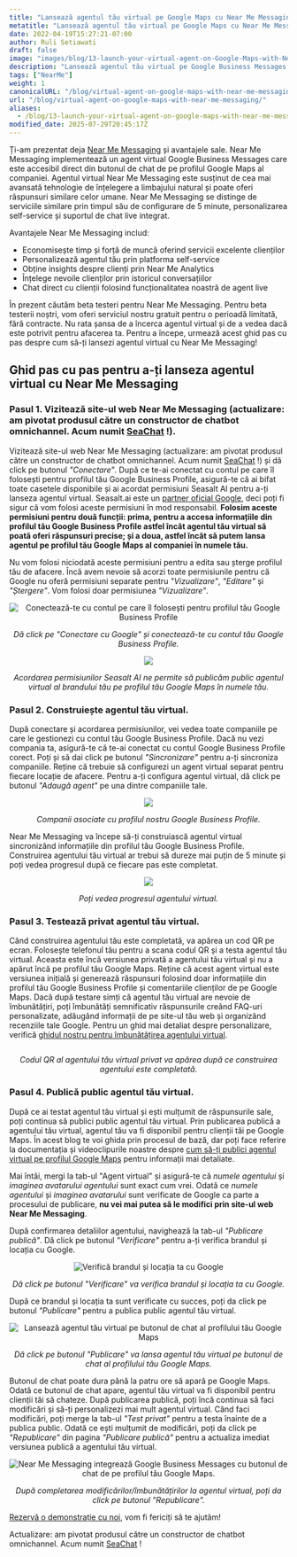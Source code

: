 ```yaml
---
title: "Lansează agentul tău virtual pe Google Maps cu Near Me Messaging"
metatitle: "Lansează agentul tău virtual pe Google Maps cu Near Me Messaging"
date: 2022-04-19T15:27:21-07:00
author: Ruli Setiawati
draft: false
image: "images/blog/13-launch-your-virtual-agent-on-Google-Maps-with-Near-Me-Messaging/thumbnail.png"
description: "Lansează agentul tău virtual pe Google Business Messages cu Near Me Messaging."
tags: ["NearMe"]
weight: 1 
canonicalURL: "/blog/virtual-agent-on-google-maps-with-near-me-messaging/"
url: "/blog/virtual-agent-on-google-maps-with-near-me-messaging/"
aliases:
  - /blog/13-launch-your-virtual-agent-on-google-maps-with-near-me-messaging/
modified_date: 2025-07-29T20:45:17Z
---
```


Ți-am prezentat deja [Near Me Messaging](https://seasalt.ai/blog/12-near-me-messaging-google-business-messages/) și avantajele sale. Near Me Messaging implementează un agent virtual Google Business Messages care este accesibil direct din butonul de chat de pe profilul Google Maps al companiei. Agentul virtual Near Me Messaging este susținut de cea mai avansată tehnologie de înțelegere a limbajului natural și poate oferi răspunsuri similare celor umane. Near Me Messaging se distinge de serviciile similare prin timpul său de configurare de 5 minute, personalizarea self-service și suportul de chat live integrat.

Avantajele Near Me Messaging includ:
- Economisește timp și forță de muncă oferind servicii excelente clienților
- Personalizează agentul tău prin platforma self-service
- Obține insights despre clienți prin Near Me Analytics
- Înțelege nevoile clienților prin istoricul conversațiilor
- Chat direct cu clienții folosind funcționalitatea noastră de agent live

În prezent căutăm beta testeri pentru Near Me Messaging. Pentru beta testerii noștri, vom oferi serviciul nostru gratuit pentru o perioadă limitată, fără contracte. Nu rata șansa de a încerca agentul virtual și de a vedea dacă este potrivit pentru afacerea ta. Pentru a începe, urmează acest ghid pas cu pas despre cum să-ți lansezi agentul virtual cu Near Me Messaging!


## Ghid pas cu pas pentru a-ți lanseza agentul virtual cu Near Me Messaging

### Pasul 1. Vizitează site-ul web Near Me Messaging (actualizare: am pivotat produsul către un constructor de chatbot omnichannel. Acum numit [SeaChat](https://chat.seasalt.ai/?utm_source=blog) !).

Vizitează site-ul web Near Me Messaging (actualizare: am pivotat produsul către un constructor de chatbot omnichannel. Acum numit [SeaChat](https://chat.seasalt.ai/?utm_source=blog) !) și dă click pe butonul *"Conectare"*. După ce te-ai conectat cu contul pe care îl folosești pentru profilul tău Google Business Profile, asigură-te că ai bifat toate casetele disponibile și ai acordat permisiuni Seasalt AI pentru a-ți lanseza agentul virtual. Seasalt.ai este un [partner oficial Google](https://developers.google.com/business-communications/business-messages/partners), deci poți fi sigur că vom folosi aceste permisiuni în mod responsabil. **Folosim aceste permisiuni pentru două funcții: prima, pentru a accesa informațiile din profilul tău Google Business Profile astfel încât agentul tău virtual să poată oferi răspunsuri precise; și a doua, astfel încât să putem lansa agentul pe profilul tău Google Maps al companiei în numele tău.**

Nu vom folosi niciodată aceste permisiuni pentru a edita sau șterge profilul tău de afacere. Încă avem nevoie să acorzi toate permisiunile pentru că Google nu oferă permisiuni separate pentru *"Vizualizare"*, *"Editare"* și *"Ștergere"*. Vom folosi doar permisiunea *"Vizualizare"*.

<center>
<img src="/images/blog/13-launch-your-virtual-agent-on-Google-Maps-with-Near-Me-Messaging/2-sign-in.png" alt="Conectează-te cu contul pe care îl folosești pentru profilul tău Google Business Profile"/>

*Dă click pe "Conectare cu Google" și conectează-te cu contul tău Google Business Profile.*
</center>

<center>
<img src="/images/blog/13-launch-your-virtual-agent-on-Google-Maps-with-Near-Me-Messaging/3-permissions.png"/>

*Acordarea permisiunilor Seasalt AI ne permite să publicăm public agentul virtual al brandului tău pe profilul tău Google Maps în numele tău.*
</center>


### Pasul 2. Construiește agentul tău virtual.

După conectare și acordarea permisiunilor, vei vedea toate companiile pe care le gestionezi cu contul tău Google Business Profile. Dacă nu vezi compania ta, asigură-te că te-ai conectat cu contul Google Business Profile corect. Poți și să dai click pe butonul *"Sincronizare"* pentru a-ți sincroniza companiile. Reține că trebuie să configurezi un agent virtual separat pentru fiecare locație de afacere. Pentru a-ți configura agentul virtual, dă click pe butonul *"Adaugă agent"* pe una dintre companiile tale.

<center>
<img src="/images/blog/13-launch-your-virtual-agent-on-Google-Maps-with-Near-Me-Messaging/4-business-locations.png"/>

*Companii asociate cu profilul nostru Google Business Profile.*
</center>

Near Me Messaging va începe să-ți construiască agentul virtual sincronizând informațiile din profilul tău Google Business Profile. Construirea agentului tău virtual ar trebui să dureze mai puțin de 5 minute și poți vedea progresul după ce fiecare pas este completat.


<center>
<img src="/images/blog/13-launch-your-virtual-agent-on-Google-Maps-with-Near-Me-Messaging/5-virtual-agent-building.png"/>

*Poți vedea progresul agentului virtual.*
</center>

### Pasul 3. Testează privat agentul tău virtual.

Când construirea agentului tău este completată, va apărea un cod QR pe ecran. Folosește telefonul tău pentru a scana codul QR și a testa agentul tău virtual. Aceasta este încă versiunea privată a agentului tău virtual și nu a apărut încă pe profilul tău Google Maps. Reține că acest agent virtual este versiunea inițială și generează răspunsuri folosind doar informațiile din profilul tău Google Business Profile și comentariile clienților de pe Google Maps. Dacă după testare simți că agentul tău virtual are nevoie de îmbunătățiri, poți îmbunătăți semnificativ răspunsurile creând FAQ-uri personalizate, adăugând informații de pe site-ul tău web și organizând recenziile tale Google. Pentru un ghid mai detaliat despre personalizare, verifică [ghidul nostru pentru îmbunătățirea agentului virtual](https://wiki.seasalt.ai/nearme/maintain_agent/improve_agent/).

<center>
<img src="/images/blog/13-launch-your-virtual-agent-on-Google-Maps-with-Near-Me-Messaging/6-agent-built.png" alt=""/>

*Codul QR al agentului tău virtual privat va apărea după ce construirea agentului este completată.*
</center>

### Pasul 4. Publică public agentul tău virtual.


După ce ai testat agentul tău virtual și ești mulțumit de răspunsurile sale, poți continua să publici public agentul tău virtual. Prin publicarea publică a agentului tău virtual, agentul tău va fi disponibil pentru clienții tăi pe Google Maps. În acest blog te voi ghida prin procesul de bază, dar poți face referire la documentația și videoclipurile noastre despre [cum să-ți publici agentul virtual pe profilul Google Maps](https://wiki.seasalt.ai/nearme/setup/03-publish_agent/) pentru informații mai detaliate.

Mai întâi, mergi la tab-ul "Agent virtual" și asigură-te că *numele agentului* și *imaginea avatarului agentului* sunt exact cum vrei. Odată ce *numele agentului* și *imaginea avatarului* sunt verificate de Google ca parte a procesului de publicare, **nu vei mai putea să le modifici prin site-ul web Near Me Messaging**.

După confirmarea detaliilor agentului, navighează la tab-ul *"Publicare publică"*. Dă click pe butonul *"Verificare"* pentru a-ți verifica brandul și locația cu Google.

<center>
<img src="/images/blog/13-launch-your-virtual-agent-on-Google-Maps-with-Near-Me-Messaging/7-verification.png" alt="Verifică brandul și locația ta cu Google"/>

*Dă click pe butonul "Verificare" va verifica brandul și locația ta cu Google.*
</center>

După ce brandul și locația ta sunt verificate cu succes, poți da click pe butonul *"Publicare"* pentru a publica public agentul tău virtual.

<center>
<img src="/images/blog/13-launch-your-virtual-agent-on-Google-Maps-with-Near-Me-Messaging/8-launch.png" alt="Lansează agentul tău virtual pe butonul de chat al profilului tău Google Maps"/>

*Dă click pe butonul "Publicare" va lansa agentul tău virtual pe butonul de chat al profilului tău Google Maps.*
</center>

Butonul de chat poate dura până la patru ore să apară pe Google Maps. Odată ce butonul de chat apare, agentul tău virtual va fi disponibil pentru clienții tăi să chateze. După publicarea publică, poți încă continua să faci modificări și să-ți personalizezi mai mult agentul virtual. Când faci modificări, poți merge la tab-ul *"Test privat"* pentru a testa înainte de a publica public. Odată ce ești mulțumit de modificări, poți da click pe *"Republicare"* din pagina *"Publicare publică"* pentru a actualiza imediat versiunea publică a agentului tău virtual.

<center>
<img src="/images/blog/13-launch-your-virtual-agent-on-Google-Maps-with-Near-Me-Messaging/9-relaunch.png" alt="Near Me Messaging integrează Google Business Messages cu butonul de chat de pe profilul tău Google Maps."/>

*După completarea modificărilor/îmbunătățirilor la agentul virtual, poți da click pe butonul "Republicare".*
</center>

[Rezervă o demonstrație cu noi](https://meetings.hubspot.com/seasalt-ai/seasalt-meeting), vom fi fericiți să te ajutăm!

Actualizare: am pivotat produsul către un constructor de chatbot omnichannel. Acum numit [SeaChat](https://chat.seasalt.ai/?utm_source=blog) ! 
